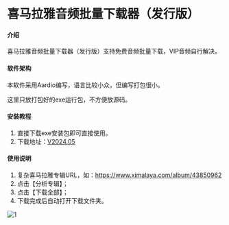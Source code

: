 # 喜马拉雅音频批量下载器（发行版）

#### 介绍
喜马拉雅音频批量下载器（发行版）支持免费音频批量下载，VIP音频自行解决。

#### 软件架构
本软件采用Aardio编写，语言比较小众，但编写打包很小。

这里只放打包好的exe运行包，不方便放源码。


#### 安装教程

1.  直接下载exe安装包即可直接使用。
2.  下载地址：[V2024.05](https://gitee.com/start1221/himalaya-download-release/release)

#### 使用说明

1.  复杂喜马拉雅专辑URL，如：https://www.ximalaya.com/album/43850962
2.  点击【分析专辑】；
3.  点击【下载全部】；
4.  下载完成后自动打开下载文件夹。

![1](https://gitee.com/start1221/himalaya-download-release/blob/master/images/1.png)